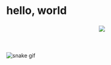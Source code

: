 # hello, world

###
<!-- 
    <img src="https://github-readme-stats.vercel.app/api?username=JacopoCarlon&hide_title=false&hide_rank=false&show_icons=true&include_all_commits=true&count_private=true&disable_animations=false&theme=dracula&locale=en&hide_border=false" height="150" alt="stats graph"  />
    <img src="https://github-readme-stats.vercel.app/api/top-langs?username=JacopoCarlon&locale=en&hide_title=false&layout=compact&card_width=320&langs_count=5&theme=dracula&hide_border=false" height="150" alt="languages graph"  />
    <img src="https://github-readme-stats-jet-mu-55.vercel.app/api/top-langs?username=JacopoCarlon&locale=en&hide_title=false&layout=compact&card_width=320&langs_count=5&theme=dracula&hide_border=false" height="150" alt="languages graph"  />
    <img  src="https://github-readme-stats-jet-mu-55.vercel.app/api?username=JacopoCarlon&show_icons=true&hide_border=true" />
    github-readme-stats-psi-snowy.vercel.app
    github-readme-stats-nine-iota-47.vercel.app
    <img  src="https://github-readme-stats-nine-iota-47.vercel.app/api?username=JacopoCarlon&show_icons=true&hide_border=true&count_private=true&langs_count=33" />
-->
<!--
    <img  src="https://github-readme-stats-nine-iota-47.vercel.app/api/top-langs?username=JacopoCarlon&show_icons=true&hide_border=true&count_private=true&langs_count=33&layout=compact&theme=tokyonight" />
    
    <img  src="https://github-readme-stats-nine-iota-47.vercel.app/api/top-langs?username=JacopoCarlon&show_icons=true&hide_border=true&count_private=true&langs_count=33&layout=compact&theme=tokyonight&custom_title=Most%20Used%20Languages%20Memory-wise&card_width=350" />
    <img  src="https://github-readme-stats-nine-iota-47.vercel.app/api/top-langs?username=JacopoCarlon&show_icons=true&hide_border=true&count_private=true&langs_count=33&layout=compact&size_weight=0&count_weight=1&theme=tokyonight" />
    <img  src="https://github-readme-stats-nine-iota-47.vercel.app/api/top-langs?username=JacopoCarlon&show_icons=true&hide_border=true&count_private=true&langs_count=33&hide=Jupyter%20Notebook&layout=compact&theme=tokyonight&exclude_repo=DataBase_Project_UNIPI" />
    <img  src="https://github-readme-stats-nine-iota-47.vercel.app/api/top-langs?username=JacopoCarlon&show_icons=true&hide_border=true&count_private=true&langs_count=33&hide=Jupyter%20Notebook&layout=compact&theme=tokyonight" />
-->
<div align="center">
    <img  src="https://github-readme-stats-three-navy-56.vercel.app/api/top-langs?username=JacopoCarlon&show_icons=true&hide_border=true&count_private=true&langs_count=33&hide=Jupyter%20Notebook&layout=compact&theme=tokyonight&cache_seconds=1800" />
</div> 

###

<!--
  ![](https://komarev.com/ghpvc/?username=JacopoCarlon)
-->
###
<br clear="both">

<div align="center">
  <!--
      <img alt="snake eating my contributions" src="https://raw.githubusercontent.com/JacopoCarlon/JacopoCarlon/output/github-contribution-grid-snake-dark.svg" />
  -->
</div>

![snake gif](https://github.com/JacopoCarlon/JacopoCarlon/blob/output/github-contribution-grid-snake.gif)

<!--
![snake gif](https://github.com/JacopoCarlon/JacopoCarlon/blob/output/github-contribution-grid-snake-dark.svg)
-->
###
